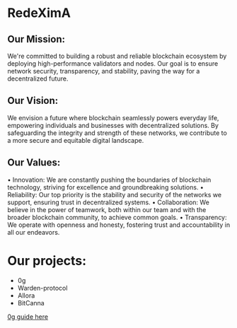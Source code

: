 # RedeXimA

## Our Mission:

We're committed to building a robust and reliable blockchain ecosystem by deploying high-performance validators and nodes. Our goal is to ensure network security, transparency, and stability, paving the way for a decentralized future.

## Our Vision:

We envision a future where blockchain seamlessly powers everyday life, empowering individuals and businesses with decentralized solutions. By safeguarding the integrity and strength of these networks, we contribute to a more secure and equitable digital landscape.

## Our Values:
• Innovation: We are constantly pushing the boundaries of blockchain technology, striving for excellence and groundbreaking solutions. 
• Reliability: Our top priority is the stability and security of the networks we support, ensuring trust in decentralized systems.
• Collaboration: We believe in the power of teamwork, both within our team and with the broader blockchain community, to achieve common goals.
• Transparency: We operate with openness and honesty, fostering trust and accountability in all our endeavors.

# Our projects:
* 0g
* Warden-protocol
* Allora
* BitCanna

[0g guide here](https://medium.com/@RedeXimA/guide-to-installing-a-0g-node-7c31e0b6d686) 
